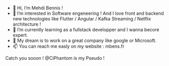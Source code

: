 - 👋 Hi, I’m Mehdi Bennis !
- 👀 I’m interested in Software engeneering ! And I love front and backend new technologies like Flutter / Angular / Kafka Streaming / Netflix architecture !
- 🌱 I’m currently learning as a fullstack developper and I wanna becore expert. 
- 💞️ My dream is to work on a great company like google or Microsoft.
- 📫 You can reach me easly on my website : mbens.fr

Catch you sooon ! 
@CiPhantom is my Pseudo !
